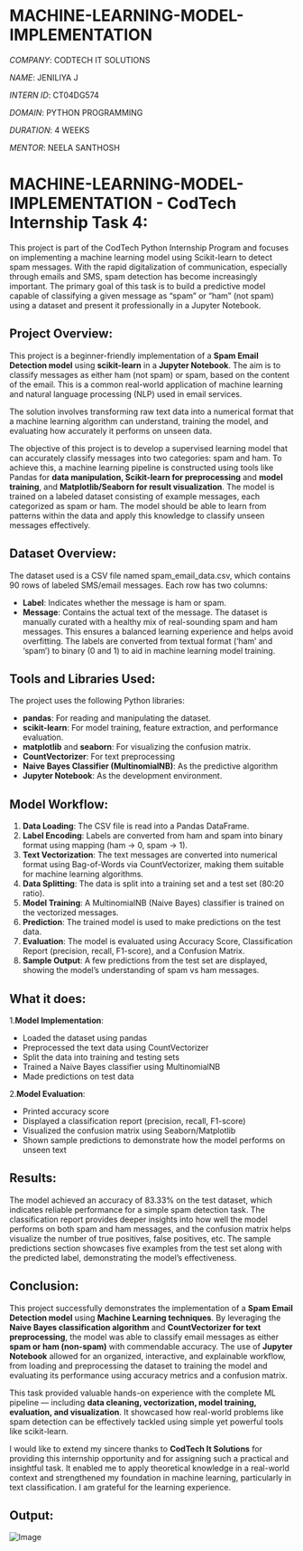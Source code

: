 # MACHINE-LEARNING-MODEL-IMPLEMENTATION

*COMPANY*: CODTECH IT SOLUTIONS

*NAME*: JENILIYA J

*INTERN ID*: CT04DG574

*DOMAIN*: PYTHON PROGRAMMING

*DURATION*: 4 WEEKS

*MENTOR*:  NEELA SANTHOSH

# MACHINE-LEARNING-MODEL-IMPLEMENTATION - CodTech Internship Task 4:
This project is part of the CodTech Python Internship Program and focuses on implementing a machine learning model using Scikit-learn to detect spam messages. With the rapid digitalization of communication, especially through emails and SMS, spam detection has become increasingly important. The primary goal of this task is to build a predictive model capable of classifying a given message as “spam” or “ham” (not spam) using a dataset and present it professionally in a Jupyter Notebook.

## Project Overview:
This project is a beginner-friendly implementation of a **Spam Email Detection model** using **scikit-learn** in a **Jupyter Notebook**. The aim is to classify messages as either ham (not spam) or spam, based on the content of the email. This is a common real-world application of machine learning and natural language processing (NLP) used in email services.

The solution involves transforming raw text data into a numerical format that a machine learning algorithm can understand, training the model, and evaluating how accurately it performs on unseen data.

The objective of this project is to develop a supervised learning model that can accurately classify messages into two categories: spam and ham. To achieve this, a machine learning pipeline is constructed using tools like Pandas for **data manipulation, Scikit-learn for preprocessing** and **model training**, and **Matplotlib/Seaborn for result visualization**. The model is trained on a labeled dataset consisting of example messages, each categorized as spam or ham. The model should be able to learn from patterns within the data and apply this knowledge to classify unseen messages effectively.

## Dataset Overview:
The dataset used is a CSV file named spam_email_data.csv, which contains 90 rows of labeled SMS/email messages. Each row has two columns:
- **Label**: Indicates whether the message is ham or spam.
- **Message**: Contains the actual text of the message.
The dataset is manually curated with a healthy mix of real-sounding spam and ham messages. This ensures a balanced learning experience and helps avoid overfitting. The labels are converted from textual format (‘ham’ and ‘spam’) to binary (0 and 1) to aid in machine learning model training.

## Tools and Libraries Used:
The project uses the following Python libraries:
- **pandas**: For reading and manipulating the dataset.
- **scikit-learn**: For model training, feature extraction, and performance evaluation.
- **matplotlib** and **seaborn**: For visualizing the confusion matrix.
- **CountVectorizer**: For text preprocessing
- **Naive Bayes Classifier (MultinomialNB)**: As the predictive algorithm
- **Jupyter Notebook**: As the development environment.

## Model Workflow:
1. **Data Loading**: The CSV file is read into a Pandas DataFrame.
2. **Label Encoding**: Labels are converted from ham and spam into binary format using mapping (ham → 0, spam → 1).
3. **Text Vectorization**: The text messages are converted into numerical format using Bag-of-Words via CountVectorizer, making them suitable for machine learning algorithms.
4. **Data Splitting**: The data is split into a training set and a test set (80:20 ratio).
5. **Model Training**: A MultinomialNB (Naive Bayes) classifier is trained on the vectorized messages.
6. **Prediction**: The trained model is used to make predictions on the test data.
7. **Evaluation**: The model is evaluated using Accuracy Score, Classification Report (precision, recall, F1-score), and a Confusion Matrix.
8. **Sample Output**: A few predictions from the test set are displayed, showing the model’s understanding of spam vs ham messages.

## What it does:
1.**Model Implementation**:
- Loaded the dataset using pandas
- Preprocessed the text data using CountVectorizer
- Split the data into training and testing sets
- Trained a Naive Bayes classifier using MultinomialNB
- Made predictions on test data

2.**Model Evaluation**:
- Printed accuracy score
- Displayed a classification report (precision, recall, F1-score)
- Visualized the confusion matrix using Seaborn/Matplotlib
- Shown sample predictions to demonstrate how the model performs on unseen text

## Results:
The model achieved an accuracy of 83.33% on the test dataset, which indicates reliable performance for a simple spam detection task. The classification report provides deeper insights into how well the model performs on both spam and ham messages, and the confusion matrix helps visualize the number of true positives, false positives, etc. The sample predictions section showcases five examples from the test set along with the predicted label, demonstrating the model’s effectiveness.

## Conclusion:
This project successfully demonstrates the implementation of a **Spam Email Detection model** using **Machine Learning techniques**. By leveraging the **Naive Bayes classification algorithm** and **CountVectorizer for text preprocessing**, the model was able to classify email messages as either **spam or ham (non-spam)** with commendable accuracy. The use of **Jupyter Notebook** allowed for an organized, interactive, and explainable workflow, from loading and preprocessing the dataset to training the model and evaluating its performance using accuracy metrics and a confusion matrix.

This task provided valuable hands-on experience with the complete ML pipeline — including **data cleaning, vectorization, model training, evaluation, and visualization**. It showcased how real-world problems like spam detection can be effectively tackled using simple yet powerful tools like scikit-learn.

I would like to extend my sincere thanks to **CodTech It Solutions** for providing this internship opportunity and for assigning such a practical and insightful task. It enabled me to apply theoretical knowledge in a real-world context and strengthened my foundation in machine learning, particularly in text classification. I am grateful for the learning experience.

## Output:
![Image](https://github.com/user-attachments/assets/9c6a3a57-9b60-4aa7-8ac9-64778c55c747)


